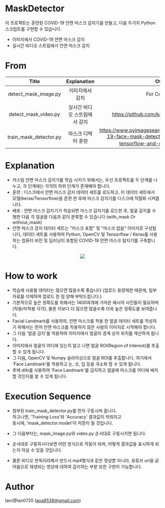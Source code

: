 # MaskDetector
이 프로젝트는 훈련된 COVID-19 안면 마스크 감지기를 만들고, 다음 두가지 Python 스크립트를 구현할 수 있습니다.
- 이미지에서 COVID-19 안면 마스크 감지
- 실시간 비디오 스트림에서 안면 마스크 감지

# From 
|Title|Explanation|Other|
|:-----:|:-------:|:--------:|
|detect_mask_image.py|이미지에서 감지|For Covid-19|
|detect_mask_video.py|실시간 비디오 스트림에서 감지|https://github.com/kairess/mask-detection|
|train_mask_detector.py|마스크 디텍터 훈련|https://www.pyimagesearch.com/2020/05/04/covid-19-face-mask-detector-with-opencv-keras-tensorflow-and-deep-learning/ 참고|

# Explanation
- 커스텀 안면 마스크 감지기를 학습 시키기 위해서는, 우선 프로젝트를 두 단계를 나누고, 각 단계에는 각각의 하위 단계가 존재해야 합니다.
- 훈련 : 디스크에서 안면 마스크 감지 데이터 세트를 로드하고, 이 데이터 세트에서 모델(keras/Tensorflow)을 훈련 한 후에 마스크 감지기를 디스크에 직렬화 시켜줍니다.
- 배포 : 안면 마스크 감지기가 학습되면 마스크 감지기를 로드한 후, 얼굴 감지를 수행한 다음 각 얼굴을 다음과 같이 분류할 수 있습니다 (with_mask Or without_mask)
- 안면 마스크 감지 데이터 세트는 "마스크 포함" 및 "마스크 없음" 이미지로 구성됩니다, 데이터 세트를 사용하여 Python, OpenCV 및 Tensorflow / Keras를 사용하는 컴퓨터 비전 및 딥러닝이 포함된 COVID-19 안면 마스크 탐지기를 구축합니다.<br/>
<center><img src="https://user-images.githubusercontent.com/79067558/108645734-2582b800-74f7-11eb-85c7-056be26bfb21.png"></center>

# How to work
- 학습에 사용될 데이터는 많으면 많을수록 좋습니다 (업로드 용량제한 때문에, 일부 자료를 삭제하여 업로드 한 점 양해 부탁드립니다.)
- 기본적으로 높은 정확도를 위해서는 1400여개에 가까운 예시의 사진들이 필요하며 (착용/미착용 각각), 물론 이보다 더 많으면 많을수록 더욱 높은 정확도를 보여줍니다.
- Facial Landmark를 사용하여, 안면 마스크를 착용 한 얼굴 데이터 세트를 작성하기 위해서는 먼저 안면 마스크를 착용하지 않은 사람의 이미지로 시작해야 합니다.
- 그 다음 '얼굴 감지'를 적용하여 이미지에서 얼굴의 경계 상자 위치를 계산하게 됩니다.
- 이미지에서 얼굴이 어디에 있는지 알고 나면 얼굴 ROI(Region of Interest)를 추출할 수 있게 됩니다.
- 그 다음, OpenCV 및 Numpy 슬라이싱으로 얼굴 ROI를 추출합니다, 여기에서 'Face Landmark'를 적용하고 눈, 코, 입 등을 국소화 할 수 있게 됩니다.
- 후에 dlib를 사용하여 'Face Landmark'를 감지하고 얼굴에 마스크를 어디에 배치할 것인지를 알 수 있게 됩니다.

# Execution Sequence
- 첨부된 train_mask_detector.py를 먼저 구동시켜 줍니다.<br/>
  하고나면, 'Training Loss'와 'Accuracy' 결과값이 띄워지고<br/>
  동시에, 'mask_detector.model'이 저장이 될 것입니다.
  
- 그 다음부터는, mask_image.py와 video.py 순서대로 구동시키면 됩니다.
- 순서대로 구동하시다보면 어떤 방식으로 작동이 되며, 어떻게 결과값을 표시하게 되는지 아실 수 있을 것입니다.
- 물론 비디오 판독이라해서 반드시 mp4형식과 같은 영상뿐 아니라, 유튜브 url을 긁어옴으로 재생되는 영상에 대하여 감지하는 부분 또한 구현이 가능합니다.

# Author
Ian/@Ian0720 (aoa8538@gmail.com)
